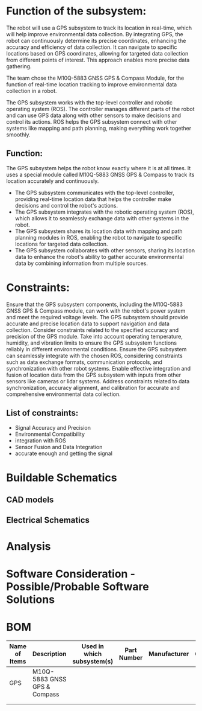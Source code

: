 # Function of the subsystem:

The robot will use a GPS subsystem to track its location in real-time, which will help improve environmental data collection. By integrating GPS, the robot can continuously determine its precise coordinates, enhancing the accuracy and efficiency of data collection. It can navigate to specific locations based on GPS coordinates, allowing for targeted data collection from different points of interest. This approach enables more precise data gathering.

The team chose the M10Q-5883 GNSS GPS & Compass Module, for the function of real-time location tracking to improve environmental data collection in a robot.

The GPS subsystem works with the top-level controller and robotic operating system (ROS). The controller manages different parts of the robot and can use GPS data along with other sensors to make decisions and control its actions. ROS helps the GPS subsystem connect with other systems like mapping and path planning, making everything work together smoothly.

## Function:
The GPS subsystem helps the robot know exactly where it is at all times. It uses a special module called M10Q-5883 GNSS GPS & Compass to track its location accurately and continuously.

- The GPS subsystem communicates with the top-level controller, providing real-time location data that helps the controller make decisions and control the robot's actions.
- The GPS subsystem integrates with the robotic operating system (ROS), which allows it to seamlessly exchange data with other systems in the robot.
- The GPS subsystem shares its location data with mapping and path planning modules in ROS, enabling the robot to navigate to specific locations for targeted data collection.
- The GPS subsystem collaborates with other sensors, sharing its location data to enhance the robot's ability to gather accurate environmental data by combining information from multiple sources.

# Constraints:

Ensure that the GPS subsystem components, including the M10Q-5883 GNSS GPS & Compass module, can work with the robot's power system and meet the required voltage levels. The GPS subsystem should provide accurate and precise location data to support navigation and data collection. Consider constraints related to the specified accuracy and precision of the GPS module. Take into account operating temperature, humidity, and vibration limits to ensure the GPS subsystem functions reliably in different environmental conditions. Ensure the GPS subsystem can seamlessly integrate with the chosen ROS, considering constraints such as data exchange formats, communication protocols, and synchronization with other robot systems. Enable effective integration and fusion of location data from the GPS subsystem with inputs from other sensors like cameras or lidar systems. Address constraints related to data synchronization, accuracy alignment, and calibration for accurate and comprehensive environmental data collection.

## List of constraints:
- Signal Accuracy and Precision
- Environmental Compatibility
- integration with ROS
- Sensor Fusion and Data Integration
- accurate enough and getting the signal 

# Buildable Schematics
## CAD models
## Electrical Schematics

# Analysis

# Software Consideration - Possible/Probable Software Solutions

# BOM
| Name of Items |  Description    | Used in which subsystem(s) | Part Number | Manufacturer | Quantity | Price | Total |
| ---           |     ---         |          ---               |      ---    |     ---      |    ---   |  ---  |  ---  |
| GPS           | M10Q-5883 GNSS GPS & Compass             |                            |             |              |          |       |       |
|               |                 |                            |             |              |          |       |       |
|               |                 |                            |             |              |          |       |       |
